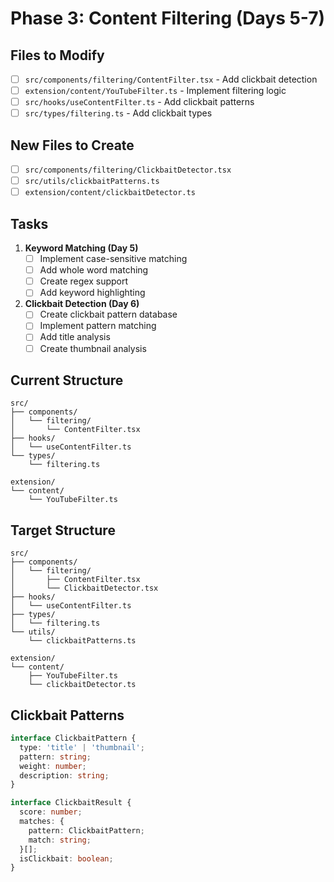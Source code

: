 # Phase 3: Content Filtering (Days 5-7)

## Files to Modify
- [ ] `src/components/filtering/ContentFilter.tsx` - Add clickbait detection
- [ ] `extension/content/YouTubeFilter.ts` - Implement filtering logic
- [ ] `src/hooks/useContentFilter.ts` - Add clickbait patterns
- [ ] `src/types/filtering.ts` - Add clickbait types

## New Files to Create
- [ ] `src/components/filtering/ClickbaitDetector.tsx`
- [ ] `src/utils/clickbaitPatterns.ts`
- [ ] `extension/content/clickbaitDetector.ts`

## Tasks
1. **Keyword Matching (Day 5)**
   - [ ] Implement case-sensitive matching
   - [ ] Add whole word matching
   - [ ] Create regex support
   - [ ] Add keyword highlighting

2. **Clickbait Detection (Day 6)**
   - [ ] Create clickbait pattern database
   - [ ] Implement pattern matching
   - [ ] Add title analysis
   - [ ] Create thumbnail analysis

## Current Structure
```
src/
├── components/
│   └── filtering/
│       └── ContentFilter.tsx
├── hooks/
│   └── useContentFilter.ts
└── types/
    └── filtering.ts

extension/
└── content/
    └── YouTubeFilter.ts
```

## Target Structure
```
src/
├── components/
│   └── filtering/
│       ├── ContentFilter.tsx
│       └── ClickbaitDetector.tsx
├── hooks/
│   └── useContentFilter.ts
├── types/
│   └── filtering.ts
└── utils/
    └── clickbaitPatterns.ts

extension/
└── content/
    ├── YouTubeFilter.ts
    └── clickbaitDetector.ts
```

## Clickbait Patterns
```typescript
interface ClickbaitPattern {
  type: 'title' | 'thumbnail';
  pattern: string;
  weight: number;
  description: string;
}

interface ClickbaitResult {
  score: number;
  matches: {
    pattern: ClickbaitPattern;
    match: string;
  }[];
  isClickbait: boolean;
}
```

